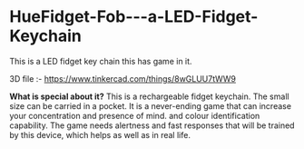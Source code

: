 # HueFidget-Fob---a-LED-Fidget-Keychain
This is a LED fidget key chain this has game in it.

3D file :- https://www.tinkercad.com/things/8wGLUU7tWW9

**What is special about it?**
This is a rechargeable fidget keychain. The small size can be carried in a pocket. It is a never-ending game that can increase your concentration and presence of mind. and colour identification capability. The game needs alertness and fast responses that will be trained by this device, which helps as well as in real life.
